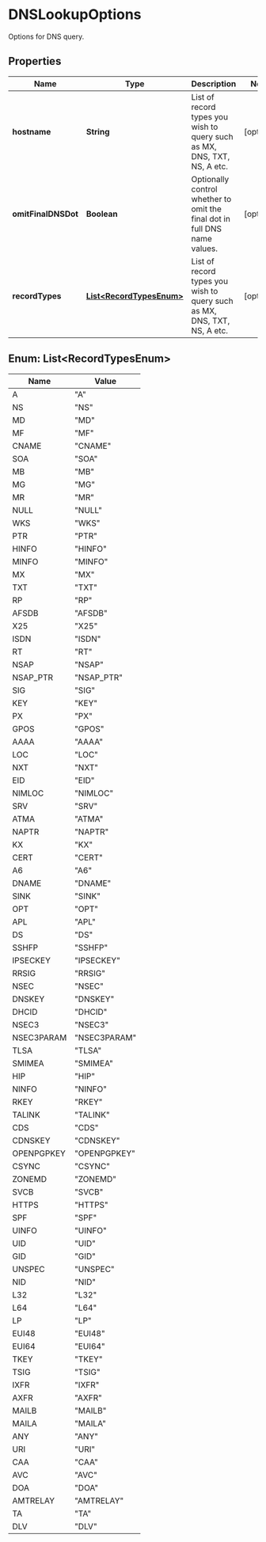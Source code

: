 

# DNSLookupOptions

Options for DNS query. 
## Properties

Name | Type | Description | Notes
------------ | ------------- | ------------- | -------------
**hostname** | **String** | List of record types you wish to query such as MX, DNS, TXT, NS, A etc. |  [optional]
**omitFinalDNSDot** | **Boolean** | Optionally control whether to omit the final dot in full DNS name values. |  [optional]
**recordTypes** | [**List&lt;RecordTypesEnum&gt;**](#List&lt;RecordTypesEnum&gt;) | List of record types you wish to query such as MX, DNS, TXT, NS, A etc. |  [optional]



## Enum: List&lt;RecordTypesEnum&gt;

Name | Value
---- | -----
A | &quot;A&quot;
NS | &quot;NS&quot;
MD | &quot;MD&quot;
MF | &quot;MF&quot;
CNAME | &quot;CNAME&quot;
SOA | &quot;SOA&quot;
MB | &quot;MB&quot;
MG | &quot;MG&quot;
MR | &quot;MR&quot;
NULL | &quot;NULL&quot;
WKS | &quot;WKS&quot;
PTR | &quot;PTR&quot;
HINFO | &quot;HINFO&quot;
MINFO | &quot;MINFO&quot;
MX | &quot;MX&quot;
TXT | &quot;TXT&quot;
RP | &quot;RP&quot;
AFSDB | &quot;AFSDB&quot;
X25 | &quot;X25&quot;
ISDN | &quot;ISDN&quot;
RT | &quot;RT&quot;
NSAP | &quot;NSAP&quot;
NSAP_PTR | &quot;NSAP_PTR&quot;
SIG | &quot;SIG&quot;
KEY | &quot;KEY&quot;
PX | &quot;PX&quot;
GPOS | &quot;GPOS&quot;
AAAA | &quot;AAAA&quot;
LOC | &quot;LOC&quot;
NXT | &quot;NXT&quot;
EID | &quot;EID&quot;
NIMLOC | &quot;NIMLOC&quot;
SRV | &quot;SRV&quot;
ATMA | &quot;ATMA&quot;
NAPTR | &quot;NAPTR&quot;
KX | &quot;KX&quot;
CERT | &quot;CERT&quot;
A6 | &quot;A6&quot;
DNAME | &quot;DNAME&quot;
SINK | &quot;SINK&quot;
OPT | &quot;OPT&quot;
APL | &quot;APL&quot;
DS | &quot;DS&quot;
SSHFP | &quot;SSHFP&quot;
IPSECKEY | &quot;IPSECKEY&quot;
RRSIG | &quot;RRSIG&quot;
NSEC | &quot;NSEC&quot;
DNSKEY | &quot;DNSKEY&quot;
DHCID | &quot;DHCID&quot;
NSEC3 | &quot;NSEC3&quot;
NSEC3PARAM | &quot;NSEC3PARAM&quot;
TLSA | &quot;TLSA&quot;
SMIMEA | &quot;SMIMEA&quot;
HIP | &quot;HIP&quot;
NINFO | &quot;NINFO&quot;
RKEY | &quot;RKEY&quot;
TALINK | &quot;TALINK&quot;
CDS | &quot;CDS&quot;
CDNSKEY | &quot;CDNSKEY&quot;
OPENPGPKEY | &quot;OPENPGPKEY&quot;
CSYNC | &quot;CSYNC&quot;
ZONEMD | &quot;ZONEMD&quot;
SVCB | &quot;SVCB&quot;
HTTPS | &quot;HTTPS&quot;
SPF | &quot;SPF&quot;
UINFO | &quot;UINFO&quot;
UID | &quot;UID&quot;
GID | &quot;GID&quot;
UNSPEC | &quot;UNSPEC&quot;
NID | &quot;NID&quot;
L32 | &quot;L32&quot;
L64 | &quot;L64&quot;
LP | &quot;LP&quot;
EUI48 | &quot;EUI48&quot;
EUI64 | &quot;EUI64&quot;
TKEY | &quot;TKEY&quot;
TSIG | &quot;TSIG&quot;
IXFR | &quot;IXFR&quot;
AXFR | &quot;AXFR&quot;
MAILB | &quot;MAILB&quot;
MAILA | &quot;MAILA&quot;
ANY | &quot;ANY&quot;
URI | &quot;URI&quot;
CAA | &quot;CAA&quot;
AVC | &quot;AVC&quot;
DOA | &quot;DOA&quot;
AMTRELAY | &quot;AMTRELAY&quot;
TA | &quot;TA&quot;
DLV | &quot;DLV&quot;



